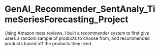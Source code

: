 # GenAI_Recommender_SentAnaly_TimeSeriesForecasting_Project
Using Amazon meta reviews, I built a recommender system to first give users a random sample of products to choose from, and recommended products based off the products they liked.
